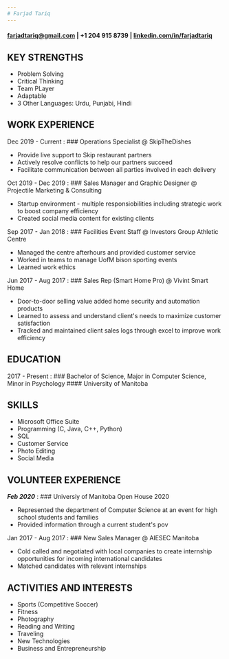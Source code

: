 ```yaml
---
# Farjad Tariq
---
```

#### <farjadtariq@gmail.com> | +1 204 915 8739 | [linkedin.com/in/farjadtariq](https://linkedin.com/in/farjadtariq)
KEY STRENGTHS
--------------------
- Problem Solving
- Critical Thinking
- Team PLayer
- Adaptable
- 3 Other Languages: Urdu, Punjabi, Hindi

WORK EXPERIENCE
--------------------
Dec 2019 - Current
:   ### Operations Specialist @ SkipTheDishes
- Provide live support to Skip restaurant partners
- Actively resolve conflicts to help our partners succeed
- Facilitate communication between all parties involved in each delivery

Oct 2019 - Dec 2019
:   ### Sales Manager and Graphic Designer @ Projectile Marketing & Consulting
- Startup environment - multiple responsiobilities including strategic work to boost company efficiency
- Created social media content for existing clients

Sep 2017 - Jan 2018
:   ### Facilities Event Staff @ Investors Group Athletic Centre
- Managed the centre afterhours and provided customer service
- Worked in teams to manage UofM bison sporting events
- Learned work ethics

Jun 2017 - Aug 2017
:   ### Sales Rep (Smart Home Pro) @ Vivint Smart Home
- Door-to-door selling value added home security and automation products
- Learned to assess and understand client's needs to maximize customer satisfaction
- Tracked and maintained client sales logs through excel to improve work efficiency

EDUCATION
--------------------
2017 - Present
:   ### Bachelor of Science, Major in Computer Science, Minor in Psychology
    #### University of Manitoba
    
SKILLS
--------------------
- Microsoft Office Suite
- Programming (C, Java, C++, Python)
- SQL
- Customer Service
- Photo Editing
- Social Media

VOLUNTEER EXPERIENCE
--------------------
***Feb 2020***
:   ### Universiy of Manitoba Open House 2020
- Represented the department of Computer Science at an event for high school students and families
- Provided information through a current student's pov

Jan 2017 - Aug 2017
:   ### New Sales Manager @ AIESEC Manitoba
- Cold called and negotiated with local companies to create internship opportunities for incoming international candidates
- Matched candidates with relevant internships

ACTIVITIES AND INTERESTS
--------------------
- Sports (Competitive Soccer)
- Fitness
- Photography
- Reading and Writing
- Traveling
- New Technologies
- Business and Entrepreneurship


